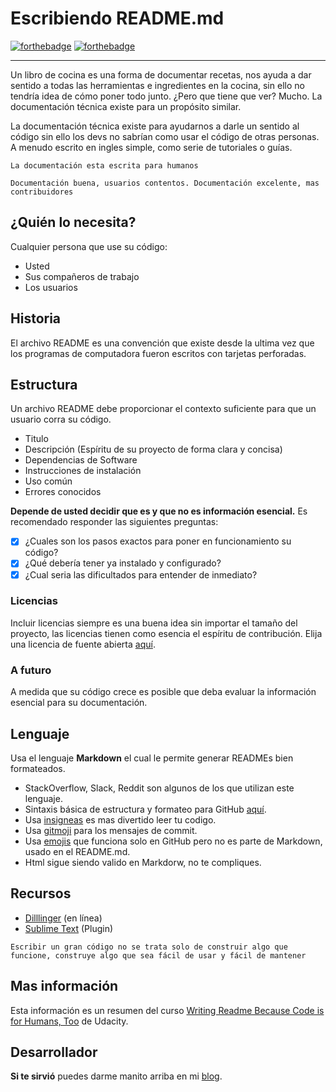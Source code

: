 # Escribiendo README.md
[![forthebadge](https://forthebadge.com/images/badges/built-by-developers.svg)](https://forthebadge.com) [![forthebadge](https://forthebadge.com/images/badges/for-sharks.svg)](https://forthebadge.com)
______
Un libro de cocina es una forma de documentar recetas, nos ayuda a dar sentido a todas las herramientas e ingredientes en la cocina, sin ello no tendría idea de cómo poner todo junto. ¿Pero que tiene que ver? Mucho. La documentación técnica existe para un propósito similar.

La documentación técnica existe para ayudarnos a darle un sentido al código sin ello los devs no sabrían como usar el código de otras personas. A menudo escrito en ingles simple, como serie de tutoriales o guías.

`La documentación esta escrita para humanos`

`Documentación buena, usuarios contentos. Documentación excelente, mas contribuidores`

## ¿Quién lo necesita?
Cualquier persona que use su código:
- Usted
- Sus compañeros de trabajo
- Los usuarios

## Historia
El archivo README es una convención que existe desde la ultima vez que los programas de computadora fueron escritos con tarjetas perforadas.

## Estructura
Un archivo README debe proporcionar el contexto suficiente para que un usuario corra su código.

- Titulo
- Descripción (Espíritu de su proyecto de forma clara y concisa)
- Dependencias de Software
- Instrucciones de instalación
- Uso común
- Errores conocidos

**Depende de usted decidir que es y que no es información esencial.** Es recomendado responder las siguientes preguntas:
- [x] ¿Cuales son los pasos exactos para poner en funcionamiento su código?
- [x] ¿Qué debería tener ya instalado y configurado?
- [x] ¿Cual seria las dificultados para entender de inmediato?

### Licencias
Incluir licencias siempre es una buena idea sin importar el tamaño del proyecto, 
las licencias tienen como esencia el espíritu de contribución. Elija una licencia de fuente abierta [aquí](https://choosealicense.com/).

### A futuro
A medida que su código crece es posible que deba evaluar la información esencial para su documentación.

## Lenguaje
Usa el lenguaje **Markdown** el cual le permite generar READMEs bien formateados.
- StackOverflow, Slack, Reddit son algunos de los que utilizan este lenguaje.
- Sintaxis básica de estructura y formateo para GitHub [aquí](https://help.github.com/articles/basic-writing-and-formatting-syntax/#paragraphs-and-line-breaks).
- Usa [insigneas](https://forthebadge.com/) es mas divertido leer tu codigo.
- Usa [gitmoji](https://gitmoji.dev/) para los mensajes de commit.
- Usa [emojis](https://www.webfx.com/tools/emoji-cheat-sheet/) que funciona solo en GitHub pero no es parte de Markdown, usado en el README.md.
- Html sigue siendo valido en Markdorw, no te compliques.

## Recursos
- [Dilllinger](https://dillinger.io/) (en línea)
- [Sublime Text](https://packagecontrol.io/packages/GitHub%20Flavored%20Markdown%20Preview) (Plugin)

`Escribir un gran código no se trata solo de construir algo que funcione, construye algo que sea fácil de usar y fácil de mantener`

## Mas información
Esta información es un resumen del curso [Writing Readme Because Code is for Humans, Too](https://www.udacity.com/course/writing-readmes--ud777) de Udacity.

## Desarrollador
**Si te sirvió** puedes darme manito arriba en mi [blog](https://www.facebook.com/fahedhermoza/).
